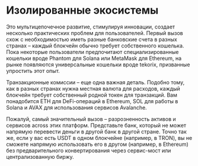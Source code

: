 # Изолированные экосистемы

Это мультицепочечное развитие, стимулируя инновации, создает несколько практических проблем для пользователей. Первый вызов схож с необходимостью иметь разные банковские счета в разных странах – каждый блокчейн обычно требует собственного кошелька. Пока некоторые пользователи предпочитают специализированные кошельки вроде Phantom для Solana или MetaMask для Ethereum, на рынке появляются универсальные кошельки вроде tekorix, призванные упростить этот опыт.

Транзакционные комиссии – еще одна важная деталь. Подобно тому, как в разных странах нужна местная валюта для расходов, каждый блокчейн требует собственный родной токен для транзакций. Вам понадобится ETH для DeFi-операций в Ethereum, SOL для работы в Solana и AVAX для использования сервисов Avalanche.

Пожалуй, самый значительный вызов – разрозненность активов и сервисов across этих платформ. Представьте банк, который не может напрямую перевести деньги в другой банк в другой стране. Точно так же, если у вас есть USDT в одном блокчейне (например, в TRON), вы не сможете напрямую использовать его в другом (например, в Ethereum) без предварительного конвертирования через сервис-мост или централизованную биржу.
